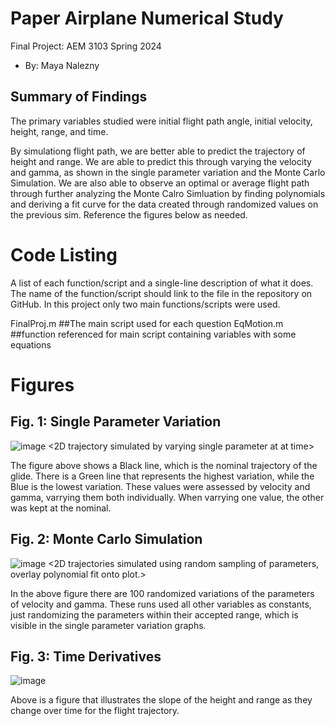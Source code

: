   # Paper Airplane Numerical Study
  Final Project: AEM 3103 Spring 2024

  - By: Maya Nalezny

  ## Summary of Findings
  The primary variables studied were initial flight path angle, initial velocity, height, range, and time. 

  By simulationg flight path, we are better able to predict the trajectory of height and range. We are able to predict this through varying the velocity and gamma, as shown in the single parameter variation
  and the Monte Carlo Simulation. We are also able to observe an optimal or average flight path through further analyzing the Monte Calro Simluation by finding polynomials and deriving a fit curve for the data 
  created through randomized values on the previous sim. 
  Reference the figures below as needed.
  
 
  # Code Listing
  A list of each function/script and a single-line description of what it does.  The name of the function/script should link to the file in the repository on GitHub.
  In this project only two main functions/scripts were used.
  
  FinalProj.m     ##The main script used for each question
  EqMotion.m      ##function referenced for main script containing variables with some equations


  # Figures

  ## Fig. 1: Single Parameter Variation
![image](https://github.com/MayaNalezny/aem3103.final/assets/168198096/078de5bc-4da0-4374-962c-834614ec9370)
  <2D trajectory simulated by varying single parameter at at time>
  
The figure above shows a Black line, which is the nominal trajectory of the glide. There is a Green line that represents the highest variation, while the Blue is the lowest variation. These values were assessed 
by velocity and gamma, varrying them both individually. When varrying one value, the other was kept at the nominal. 



  ## Fig. 2: Monte Carlo Simulation
  ![image](https://github.com/MayaNalezny/aem3103.final/assets/168198096/956e9eea-e10a-4769-97cd-d7c08f066562)
  <2D trajectories simulated using random sampling of parameters, overlay polynomial fit onto plot.>

  In the above figure there are 100 randomized variations of the parameters of velocity and gamma. These runs used all other variables as constants, just randomizing the parameters within their accepted range, 
  which is visible in the single parameter variation graphs. 



 ## Fig. 3: Time Derivatives
 ![image](https://github.com/MayaNalezny/aem3103.final/assets/168198096/24abfb51-9cf4-492a-866e-1f47169afbf9)
 <Time-derivative of height and range for the fitted trajectory>

  Above is a figure that illustrates the slope of the height and range as they change over time for the flight trajectory. 

  
